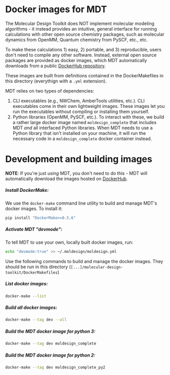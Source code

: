 # Docker images for MDT

The Molecular Design Toolkit does NOT implement molecular modeling algorithms - it instead provides an intuitive, general interface for running calculations with other open source chemistry packages, such as molecular dynamics from OpenMM, Quantum chemistry from PySCF, etc., etc.

To make these calculations 1) easy, 2) portable, and 3) reproducible, users don't need to compile any other software. Instead, external open source packages are provided as docker images, which MDT automatically downloads from a public [DockerHub repository](https://hub.docker.com/r/autodesk/moldesign/).

These images are built from definitions contained in the DockerMakefiles in this directory (everythign with a `.yml` extension).

MDT relies on two types of dependencies:

1. CLI executables (e.g., NWChem, AmberTools utilities, etc.). CLI executables come in their own lightweight images. These images let you run the executables without compiling or installing them yourself.
2. Python libraries (OpenMM, PySCF, etc.). To interact with these, we build a rather large docker image named `moldesign_complete` that includes MDT _and_ all interfaced Python libraries. When MDT needs to use a Python library that isn't installed on your machine, it will run the necessary code in a `moldesign_complete` docker container instead.


# Development and building images

**NOTE**: If you're just *using* MDT, you don't need to do this - MDT will automatically download the images hosted on [DockerHub](https://hub.docker.com/r/autodesk/moldesign/). 

##### Install DockerMake:
We use the `docker-make` command line utility to build and manage MDT's docker images. To install it:
```bash
pip install "DockerMake>=0.5.6"
```

##### Activate MDT "devmode":
To tell MDT to use your own, locally built docker images, run:
```bash
echo "devmode:true" >> ~/.moldesign/moldesign.yml
```

Use the following commands to build and manage the docker images. They should be run in this directory (`[...]/molecular-design-toolkit/DockerMakefiles`)

##### List docker images:
```bash
docker-make --list
```

##### Build all docker images:
```bash
docker-make --tag dev --all
```

##### Build the MDT docker image for python 3:
```bash
docker-make --tag dev moldesign_complete
```

##### Build the MDT docker image for python 2:
```bash
docker-make --tag dev moldesign_complete_py2
```

